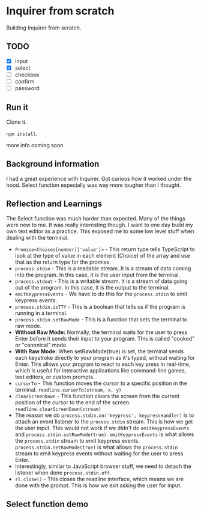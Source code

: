 # Inquirer from scratch

Building Inquirer from scratch.

## TODO

- [x] input
- [x] select
- [ ] checkbox
- [ ] confirm
- [ ] password

## Run it

Clone it.

`npm install`.

more info coming soon

## Background information

I had a great experience with Inquirer. Got curious how it worked under the hood. Select function especially was way more tougher than I thought.

## Reflection and Learnings

The Select function was much harder than expected. Many of the things were new to me. It was really interesting though. I want to one day build my own text editor as a practice. This exposed me to some low level stuff when dealing with the terminal.

- `Promise<Choices[number]['value']>` - This return type tells TypeScript to look at the type of value in each element (Choice) of the array and use that as the return type for the promise.
- `process.stdin` - This is a readable stream. It is a stream of data coming into the program. In this case, it is the user input from the terminal.
- `process.stdout` - This is a writable stream. It is a stream of data going out of the program. In this case, it is the output to the terminal.
- `emitKeypressEvents` - We have to do this for the `process.stdin` to emit keypress events.
- `process.stdin.isTTY` - This is a boolean that tells us if the program is running in a terminal.
- `process.stdin.setRawMode` - This is a function that sets the terminal to raw mode.
- **Without Raw Mode:** Normally, the terminal waits for the user to press Enter before it sends their input to your program. This is called "cooked" or "canonical" mode.
- **With Raw Mode:** When setRawMode(true) is set, the terminal sends each keystroke directly to your program as it's typed, without waiting for Enter. This allows your program to react to each key press in real-time, which is useful for interactive applications like command-line games, text editors, or custom prompts.
- `cursorTo` - This function moves the cursor to a specific position in the terminal. `readline.cursorTo(stream, x, y)`
- `clearScreenDown` - This function clears the screen from the current position of the cursor to the end of the screen. `readline.clearScreenDown(stream)`
- The reason we do `process.stdin.on('keypress', keypressHandler)` is to attach an event listener to the `process.stdin` stream. This is how we get the user input. This would not work if we didn't do `emitKeypressEvents` and `process.stdin.setRawMode(true)`. `emitKeypressEvents` is what allows the `process.stdin` stream to emit keypress events. `process.stdin.setRawMode(true)` is what allows the `process.stdin` stream to emit keypress events without waiting for the user to press Enter.
- Interestingly, similar to JavaScript browser stuff, we need to detach the listener when done `process.stdin.off`.
- `rl.close()` - This closes the readline interface, which means we are done with the prompt. This is how we exit asking the user for input.

## Select function demo
